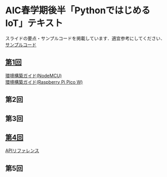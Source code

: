 # AIC春学期後半「PythonではじめるIoT」テキスト
スライドの要点・サンプルコードを掲載しています．適宜参考にしてください．  
[サンプルコード](https://github.com/Keio-AIConsortium/python-iot/tree/main/sample)

## [第1回](./1.md)
[環境構築ガイド(NodeMCU)](./setup.md)  
[環境構築ガイド(Raspberry Pi Pico W)](./setup-rpico.md)

## 第2回
## 第3回
## [第4回](./4.md)
[APIリファレンス](./api_reference.md)
## 第5回
